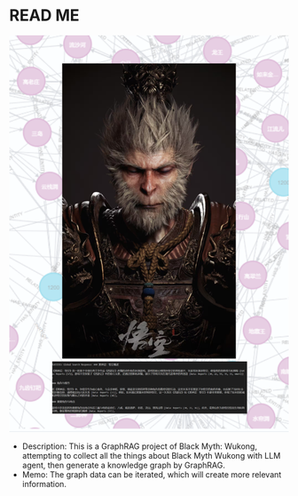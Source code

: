 # READ ME
![Black Myth Wukong](img/mixed_portrait.png "Black Myth Wukong")
- Description: This is a GraphRAG project of Black Myth: Wukong, attempting to collect all the things about Black Myth Wukong with LLM agent, then generate a knowledge graph by GraphRAG.
- Memo: The graph data can be iterated, which will create more relevant information.

